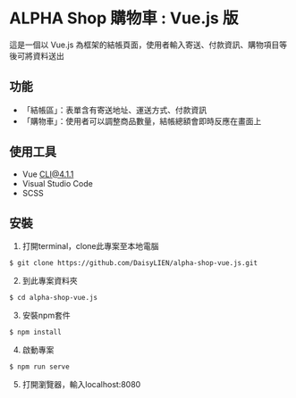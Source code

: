 # ALPHA Shop 購物車 : Vue.js 版
這是一個以 Vue.js 為框架的結帳頁面，使用者輸入寄送、付款資訊、購物項目等後可將資料送出

## 功能
* 「結帳區」：表單含有寄送地址、運送方式、付款資訊
* 「購物車」：使用者可以調整商品數量，結帳總額會即時反應在畫面上

## 使用工具
* Vue CLI@4.1.1
* Visual Studio Code
* SCSS

## 安裝
1. 打開terminal，clone此專案至本地電腦
```
$ git clone https://github.com/DaisyLIEN/alpha-shop-vue.js.git
```

2. 到此專案資料夾
```
$ cd alpha-shop-vue.js
```

3. 安裝npm套件
```
$ npm install 
```

4. 啟動專案
```
$ npm run serve
```

5. 打開瀏覽器，輸入localhost:8080
